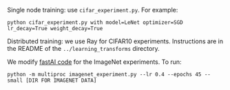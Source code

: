 Single node training: use `cifar_experiment.py`. For example:
```
python cifar_experiment.py with model=LeNet optimizer=SGD lr_decay=True weight_decay=True
```

Distributed training: we use Ray for CIFAR10 experiments. Instructions are in the README of the
`../learning_transforms` directory.

We modify [fastAI code](https://github.com/fastai/imagenet-fast/tree/master/imagenet_nv) for the ImageNet experiments. To run:
```
python -m multiproc imagenet_experiment.py --lr 0.4 --epochs 45 --small [DIR FOR IMAGENET DATA]
```
